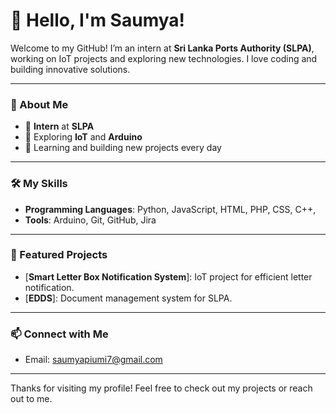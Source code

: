 # 👋 Hello, I'm Saumya!

Welcome to my GitHub! I’m an intern at **Sri Lanka Ports Authority (SLPA)**, working on IoT projects and exploring new technologies. I love coding and building innovative solutions.

---

### 🚀 About Me

- 💼 **Intern** at **SLPA**
- 🧠 Exploring **IoT** and **Arduino**
- 🌱 Learning and building new projects every day

---

### 🛠️ My Skills

- **Programming Languages**: Python, JavaScript, HTML, PHP, CSS, C++,
- **Tools**: Arduino, Git, GitHub, Jira

---

### 🎉 Featured Projects

- [**Smart Letter Box Notification System**]: IoT project for efficient letter notification.
- [**EDDS**]: Document management system for SLPA.

---

### 📫 Connect with Me

- Email: saumyapiumi7@gmail.com

---

Thanks for visiting my profile! Feel free to check out my projects or reach out to me.
